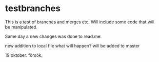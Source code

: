 # testbranches
This is a test of branches and merges etc.
Will include some code that will be manipulated.


Same day a new changes was done to read.me. 

new addition to local file what will happen? will be added to master 

19 oktober. försök.
